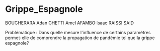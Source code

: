 # Grippe_Espagnole

BOUGHERARA Adan
CHETTI Amel
AFAMBO Isaac
RAISSI SAID



  Problématique : Dans quelle mesure l'influence de certains paramètres permet-elle de comprendre la propagation de pandémie 
                  tel que la grippe espagnole?
